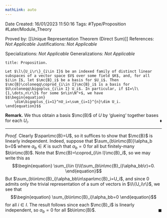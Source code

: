 ```yaml
---
mathLink: auto
---
```


<div class="topSpace"></div>

Date Created: 16/01/2023 11:50:16
Tags: #Type/Proposition #Later/Module_Theory

Proved by: [[Unique Representation Theorem (Direct Sum)]]
References: <i>Not Applicable</i>
Justifications: <i>Not Applicable</i>

Specializations: <i>Not Applicable</i>
Generalizations: <i>Not Applicable</i>

``` ad-Proposition
title: Proposition.

Let $\l\{U_i\r\}_{i\in I}$ be an indexed family of distinct linear subspaces of a vector space $V$ over some field $K$, and, for all $i\in I$, let $\mc{B}_i$ be a basis for $U_i$. Then $\mc{B}\coloneqq\coprod_{i\in I}\mc{B}_i$ is a basis for $U\coloneqq\bigoplus_{i\in I} U_i$. In particular, if $I=\l\{1,\dots,n\r\}$ for some $n\in\N^+$, we have
$$\begin{equation}
    \dim\bigoplus_{i=1}^nU_i=\sum_{i=1}^{n}\dim U_i.
\end{equation}$$

```

<b>Remark.</b> We thus obtain a basis $\mc{B}$ of $U$ by ‘glueing’ together bases for each $U_i$.<span style="float:right;">$\blacklozenge$</span>

---

<i>Proof.</i> Clearly $\span\mc{B}=U$, so it suffices to show that $\mc{B}$ is linearly independent. Indeed, suppose that $\sum_{b\in\mc{B}}\alpha_b b=0$ where $\alpha_b\in K$ is such that $\alpha_b=0$ for all but finitely-many $b\in\mc{B}$. Note that $\mc{B}=\coprod_{i\in I}\mc{B}_i$, so we may write this as
$$\begin{equation}
    \sum_{i\in I}\l(\sum_{b\in\mc{B}_i}\alpha_bb\r)=0.
\end{equation}$$
But $\sum_{b\in\mc{B}_i}\alpha_bb\in\span\mc{B}_i=U_i$, and since $0$ admits only the trivial representation of a sum of vectors in $\l\{U_i\r\}$, we see that
$$\begin{equation}
    \sum_{b\in\mc{B}_i}\alpha_bb=0
\end{equation}$$
for all $i\in I$. The result follows since each $\mc{B}_i$ is linearly independent, so $\alpha_b=0$ for all $b\in\mc{B}$.<span style="float:right;">$\blacksquare$</span>
